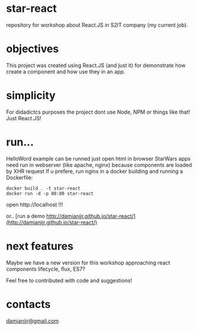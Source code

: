 # star-react
repository for workshop about React.JS in S2IT company (my current job).

# objectives
This project was created using React.JS (and just it) for demonstrate how create a component and how use they in an app.

# simplicity
For didadictcs purposes the project dont use Node, NPM or things like that! Just React.JS! 

# run...
HelloWord example can be runned just open html in browser
StarWars apps need run in webserver (like apache, nginx) because components are loaded by XHR request
If u prefere, run nginx in a docker building and running a Dockerfile:

```
docker build . -t star-react
docker run -d -p 80:80 star-react
```

open http://localhost !!!

or.. [run a demo http://damianijr.github.io/star-react/](http://damianijr.github.io/star-react/)


# next features
Maybe we have a new version for this workshop approaching react components lifecycle, flux, ES7?

Feel free to contributed with code and suggestions!

# contacts
damianijr@gmail.com
